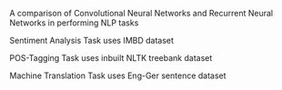 A comparison of Convolutional Neural Networks and Recurrent Neural Networks in performing NLP tasks

Sentiment Analysis Task uses IMBD dataset

POS-Tagging Task uses inbuilt NLTK treebank dataset

Machine Translation Task uses Eng-Ger sentence dataset
